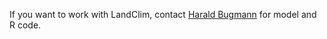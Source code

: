 If you want to work with LandClim, contact [Harald Bugmann](http://www.ites.ethz.ch/people/person-detail.html?persid=40838) for model and R code. 
